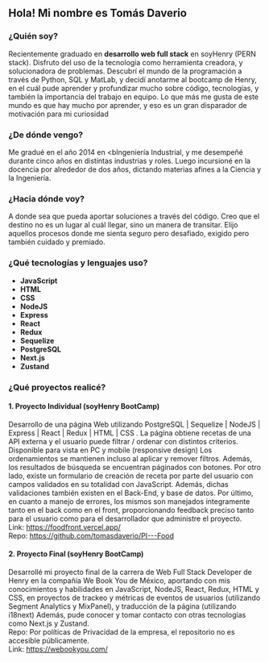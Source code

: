 ## Hola! Mi nombre es Tomás Daverio

### ¿Quién soy? 
Recientemente graduado en <b>desarrollo web full stack</b> en soyHenry (PERN stack). Disfruto del uso de la tecnología como herramienta creadora, y solucionadora de problemas.
Descubrí el mundo de la programación a través de Python, SQL y MatLab, y decidí anotarme al bootcamp de Henry, en el cuál pude aprender y profundizar mucho sobre código, tecnologías, y también la importancia del trabajo en equipo. 
Lo que más me gusta de este mundo es que hay mucho por aprender, y eso es un gran disparador de motivación para mi curiosidad 

### ¿De dónde vengo? 
Me gradué en el año 2014 en <bIngeniería Industrial</b>, y me desempeñé durante cinco años en distintas industrias y roles. Luego incursioné en la docencia por alrededor de dos años, dictando materias afines a la Ciencia y la Ingeniería. 


### ¿Hacia dónde voy? 
A donde sea que pueda aportar soluciones a través del código. Creo que el destino no es un lugar al cuál llegar, sino un manera de transitar. Elijo aquellos procesos donde me sienta seguro pero desafiado, exigido pero también cuidado y premiado. 


### ¿Qué tecnologías y lenguajes uso? 
+ <b>JavaScript
+ HTML
+ CSS 
+ NodeJS
+ Express
+ React
+ Redux
+ Sequelize
+ PostgreSQL
+ Next.js
+ Zustand</b>

### ¿Qué proyectos realicé? 
#### 1. <b>Proyecto Individual</b> (soyHenry BootCamp)
Desarrollo de una página Web utilizando PostgreSQL | Sequelize | NodeJS | Express | React | Redux | HTML | CSS .
La página obtiene recetas de una API externa y el usuario puede filtrar / ordenar con distintos criterios. 
Disponible para vista en PC y mobile (responsive design)
Los ordenamientos se mantienen incluso al aplicar y remover filtros. Además, los resultados de búsqueda se encuentran páginados con botones. 
Por otro lado, existe un formulario de creación de receta por parte del usuario con campos validados en su totalidad con JavaScript. Además, dichas validaciones también existen en el Back-End, y base de datos. 
Por último, en cuanto a manejo de errores, los mismos son manejados integramente tanto en el back como en el front, proporcionando feedback preciso tanto para el usuario como para el desarrollador que administre el proyecto.  
Link: https://foodfront.vercel.app/  
Repo: https://github.com/tomasdaverio/PI---Food
#### 2. <b>Proyecto Final</b> (soyHenry BootCamp)
Desarrollé mi proyecto final de la carrera de Web Full Stack Developer de Henry en la compañía We Book You de México, aportando con mis conocimientos y habilidades en JavaScript, NodeJS, React, Redux, HTML y CSS, en proyectos de trackeo y métricas de eventos de usuarios (utilizando Segment Analytics y MixPanel), y traducción de la página (utilizando i18next)
Además, pude conocer y tomar contacto con otras tecnologías como Next.js y Zustand.  
Repo: Por políticas de Privacidad de la empresa, el repositorio no es accesible públicamente.  
Link: https://webookyou.com/  







